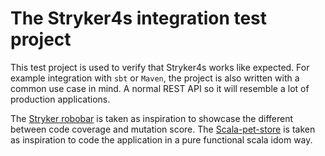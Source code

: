 # The Stryker4s integration test project

This test project is used to verify that Stryker4s works like expected.
For example integration with `sbt` or `Maven`, the project is also written with a common use case in mind. 
A normal REST API so it will resemble a lot of production applications.

The [Stryker robobar](https://github.com/stryker-mutator/robobar-example) is taken as inspiration to showcase the different between code coverage and mutation score.
The [Scala-pet-store](https://github.com/pauljamescleary/scala-pet-store) is taken as inspiration to code the application in a pure functional scala idom way.